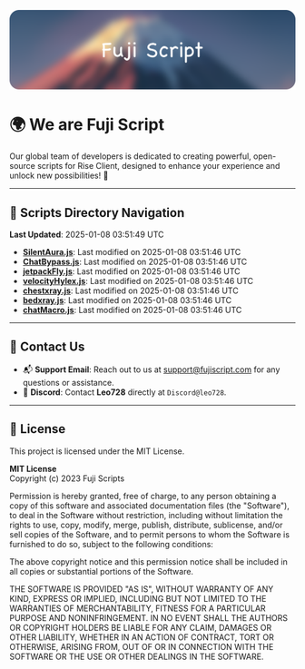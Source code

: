 ![Banner](.github/b.webp)

# 🌍 **We are Fuji Script**

Our global team of developers is dedicated to creating powerful, open-source scripts for Rise Client, designed to enhance your experience and unlock new possibilities! 🌟

---
<!-- SCRIPTS_NAVIGATION_START -->
## 📂 **Scripts Directory Navigation**

**Last Updated**: 2025-01-08 03:51:49 UTC

- **[SilentAura.js](scripts/SilentAura.js)**: Last modified on 2025-01-08 03:51:46 UTC
- **[ChatBypass.js](scripts/ChatBypass.js)**: Last modified on 2025-01-08 03:51:46 UTC
- **[jetpackFly.js](scripts/jetpackFly.js)**: Last modified on 2025-01-08 03:51:46 UTC
- **[velocityHylex.js](scripts/velocityHylex.js)**: Last modified on 2025-01-08 03:51:46 UTC
- **[chestxray.js](scripts/chestxray.js)**: Last modified on 2025-01-08 03:51:46 UTC
- **[bedxray.js](scripts/bedxray.js)**: Last modified on 2025-01-08 03:51:46 UTC
- **[chatMacro.js](scripts/chatMacro.js)**: Last modified on 2025-01-08 03:51:46 UTC

<!-- SCRIPTS_NAVIGATION_END -->

---

## 💬 **Contact Us**  
- 📬 **Support Email**: Reach out to us at [support@fujiscript.com](mailto:support@fujiscript.com) for any questions or assistance.  
- 💬 **Discord**: Contact **Leo728** directly at `Discord@leo728`.

---

## 📜 **License**

This project is licensed under the MIT License.  

**MIT License**  
Copyright (c) 2023 Fuji Scripts  

Permission is hereby granted, free of charge, to any person obtaining a copy of this software and associated documentation files (the "Software"), to deal in the Software without restriction, including without limitation the rights to use, copy, modify, merge, publish, distribute, sublicense, and/or sell copies of the Software, and to permit persons to whom the Software is furnished to do so, subject to the following conditions:  

The above copyright notice and this permission notice shall be included in all copies or substantial portions of the Software.  

THE SOFTWARE IS PROVIDED "AS IS", WITHOUT WARRANTY OF ANY KIND, EXPRESS OR IMPLIED, INCLUDING BUT NOT LIMITED TO THE WARRANTIES OF MERCHANTABILITY, FITNESS FOR A PARTICULAR PURPOSE AND NONINFRINGEMENT. IN NO EVENT SHALL THE AUTHORS OR COPYRIGHT HOLDERS BE LIABLE FOR ANY CLAIM, DAMAGES OR OTHER LIABILITY, WHETHER IN AN ACTION OF CONTRACT, TORT OR OTHERWISE, ARISING FROM, OUT OF OR IN CONNECTION WITH THE SOFTWARE OR THE USE OR OTHER DEALINGS IN THE SOFTWARE.  
